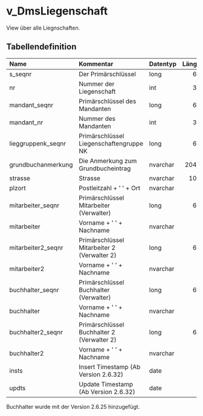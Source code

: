 # v_DmsLiegenschaft

View über alle Liegnschaften.

## Tabellendefinition

| Name               | Kommentar                                   | Datentyp | Länge | Nullable |
| :----------------- | :------------------------------------------ | :------- | ----: | :------: |
| s_seqnr            | Der Primärschlüssel                         | long     |    64 |    N     |
| nr                 | Nummer der Liegenschaft                     | int      |    32 |    N     |
| mandant_seqnr      | Primärschlüssel des Mandanten               | long     |    64 |    N     |
| mandant_nr         | Nummer des Mandanten                        | int      |    32 |    N     |
| lieggruppenk_seqnr | Primärschlüssel Liegenschaftengruppe NK     | long     |    64 |    J     |
| grundbuchanmerkung | Die Anmerkung zum Grundbucheintrag          | nvarchar |  2048 |    N     |
| strasse            | Strasse                                     | nvarchar |   100 |    N     |
| plzort             | Postleitzahl + ' '  + Ort                   | nvarchar |       |    N     |
| mitarbeiter_seqnr  | Primärschlüssel Mitarbeiter (Verwalter)     | long     |    64 |    J     |
| mitarbeiter        | Vorname + ' ' + Nachname                    | nvarchar |       |    N     |
| mitarbeiter2_seqnr | Primärschlüssel Mitarbeiter 2 (Verwalter 2) | long     |    64 |    J     |
| mitarbeiter2       | Vorname + ' ' + Nachname                    | nvarchar |       |    N     |
| buchhalter_seqnr   | Primärschlüssel Buchhalter (Verwalter)      | long     |    64 |    J     |
| buchhalter         | Vorname + ' ' + Nachname                    | nvarchar |       |    N     |
| buchhalter2_seqnr  | Primärschlüssel Buchhalter 2 (Verwalter 2)  | long     |    64 |    J     |
| buchhalter2        | Vorname + ' ' + Nachname                    | nvarchar |       |    N     |
| insts              | Insert Timestamp (Ab Version 2.6.32)        | date     |       |    N     |
| updts              | Update Timestamp (Ab Version 2.6.32)        | date     |       |    N     |

Buchhalter wurde mit der Version 2.6.25 hinzugefügt.
